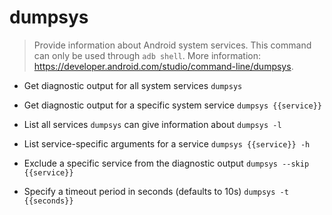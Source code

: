 # dumpsys
> Provide information about Android system services.
> This command can only be used through `adb shell`.
> More information: <https://developer.android.com/studio/command-line/dumpsys>.

- Get diagnostic output for all system services
`dumpsys`

- Get diagnostic output for a specific system service
`dumpsys {{service}}`

- List all services `dumpsys` can give information about
`dumpsys -l`

- List service-specific arguments for a service
`dumpsys {{service}} -h`

- Exclude a specific service from the diagnostic output
`dumpsys --skip {{service}}`

- Specify a timeout period in seconds (defaults to 10s)
`dumpsys -t {{seconds}}`
